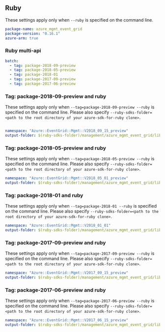## Ruby

These settings apply only when `--ruby` is specified on the command line.

``` yaml
package-name: azure_mgmt_event_grid
package-version: "0.16.1"
azure-arm: true
```

### Ruby multi-api

``` yaml $(ruby) && $(multiapi)
batch:
  - tag: package-2018-09-preview
  - tag: package-2018-05-preview
  - tag: package-2018-01
  - tag: package-2017-09-preview
  - tag: package-2017-06-preview
```

### Tag: package-2018-09-preview and ruby 
These settings apply only when `--tag=package-2018-09-preview --ruby` is specified on the command line. 
Please also specify `--ruby-sdks-folder=<path to the root directory of your azure-sdk-for-ruby clone>`. 

``` yaml $(tag) == 'package-2018-09-preview' && $(ruby) 

namespace: "Azure::EventGrid::Mgmt::V2018_09_15_preview" 
output-folder: $(ruby-sdks-folder)/management/azure_mgmt_event_grid/lib 
```

### Tag: package-2018-05-preview and ruby

These settings apply only when `--tag=package-2018-05-preview --ruby` is specified on the command line.
Please also specify `--ruby-sdks-folder=<path to the root directory of your azure-sdk-for-ruby clone>`.

``` yaml $(tag) == 'package-2018-05-preview' && $(ruby)
namespace: "Azure::EventGrid::Mgmt::V2018_05_01_preview"
output-folder: $(ruby-sdks-folder)/management/azure_mgmt_event_grid/lib
```

### Tag: package-2018-01 and ruby

These settings apply only when `--tag=package-2018-01 --ruby` is specified on the command line.
Please also specify `--ruby-sdks-folder=<path to the root directory of your azure-sdk-for-ruby clone>`.

``` yaml $(tag) == 'package-2018-01' && $(ruby)
namespace: "Azure::EventGrid::Mgmt::V2018_01_01"
output-folder: $(ruby-sdks-folder)/management/azure_mgmt_event_grid/lib
```

### Tag: package-2017-09-preview and ruby

These settings apply only when `--tag=package-2017-09-preview --ruby` is specified on the command line.
Please also specify `--ruby-sdks-folder=<path to the root directory of your azure-sdk-for-ruby clone>`.

``` yaml $(tag) == 'package-2017-09-preview' && $(ruby)
namespace: "Azure::EventGrid::Mgmt::V2017_09_15_preview"
output-folder: $(ruby-sdks-folder)/management/azure_mgmt_event_grid/lib
```

### Tag: package-2017-06-preview and ruby

These settings apply only when `--tag=package-2017-06-preview --ruby` is specified on the command line.
Please also specify `--ruby-sdks-folder=<path to the root directory of your azure-sdk-for-ruby clone>`.

``` yaml $(tag) == 'package-2017-06-preview' && $(ruby)
namespace: "Azure::EventGrid::Mgmt::V2017_06_15_preview"
output-folder: $(ruby-sdks-folder)/management/azure_mgmt_event_grid/lib
```
